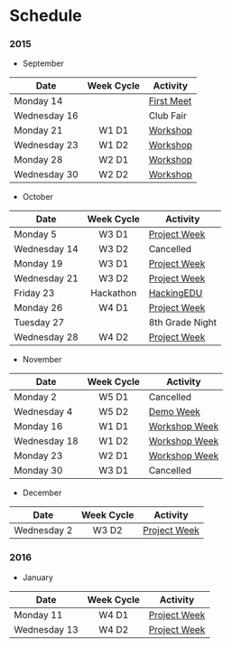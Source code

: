 # Schedule

### 2015
- September

| Date         | Week Cycle | Activity                                  |
|--------------|:----------:|-------------------------------------------|
| Monday 14    |            | [First Meet](meetings/2015_9_14_Meeting_I.pdf) |
| Wednesday 16 |            | Club Fair                                 |
| Monday 21    | W1 D1      | [Workshop](meetings/2015_9_21_Meeting_II.pdf)  |
| Wednesday 23 | W1 D2      | [Workshop](meetings/2015_9_23_Meeting_III.pdf) |
| Monday 28    | W2 D1      | [Workshop](meetings/2015_9_28_Meeting_IV.pdf)  |
| Wednesday 30 | W2 D2      | [Workshop](meetings/2015_9_30_Meeting_V.pdf)   |

- October

| Date         | Week Cycle | Activity                                       |
|--------------|:----------:|------------------------------------------------|
| Monday 5     | W3 D1      | [Project Week](meetings/2015_10_05_Meeting_VI.pdf)  |
| Wednesday 14 | W3 D2      | Cancelled                                      |
| Monday 19    | W3 D1      | [Project Week](meetings/2015_10_19_Meeting_VII.pdf) |
| Wednesday 21 | W3 D2      | [Project Week](meetings/2015_10_21_Meeting_VIII.pdf)|
| Friday 23    | Hackathon  | [HackingEDU](hackingedu.co)                    |
| Monday 26    | W4 D1      | [Project Week](meetings/2015_10_26_Meeting_IX.pdf)  |
| Tuesday 27   |            | 8th Grade Night                                |
| Wednesday 28 | W4 D2      | [Project Week](meetings/2015_10_28_Meeting_X.pdf)   |

- November

| Date         | Week Cycle | Activity                                       |
|--------------|:----------:|------------------------------------------------|
| Monday 2     | W5 D1      | Cancelled                                      |
| Wednesday 4  | W5 D2      | [Demo Week](meetings/2015_11_04_Meeting_XI.pdf)     |
| Monday 16    | W1 D1      | [Workshop Week](meetings/2015_11_16_Meeting_XII.pdf)|
| Wednesday 18 | W1 D2      | [Workshop Week](meetings/2015_11_18_Meeting_XIII.pdf)|
| Monday 23    | W2 D1      | [Workshop Week](meetings/2015_11_23_Meeting_XIV.pdf)|
| Monday 30    | W3 D1      | Cancelled                                      |

- December

| Date         | Week Cycle | Activity                                       |
|--------------|:----------:|------------------------------------------------|
| Wednesday 2  | W3 D2      | [Project Week](meetings/2015_12_02_Meeting_XV.pdf)  |

### 2016

- January

| Date         | Week Cycle | Activity                                       |
|--------------|:----------:|------------------------------------------------|
| Monday 11    | W4 D1      | [Project Week](meetings/2016_01_11_Meeting_XVI.pdf)  |
| Wednesday 13 | W4 D2      | [Project Week](meetings/2016_01_13_Meeting_XVII.pdf)  |

